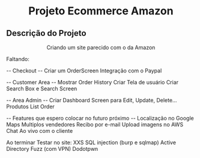 <h1 align="center">Projeto Ecommerce Amazon</h1>

## Descrição do Projeto

<p align="center">Criando um site parecido com o da Amazon

Faltando:

-- Checkout --
Criar um OrderScreen
Integração com o Paypal

-- Customer Area --
Mostrar Order History
Criar Tela de usuário
Criar Search Box e Search Screen

-- Area Admin --
Criar Dashboard
Screen para Edit, Update, Delete... Produtos
List Order

-- Features que espero colocar no futuro próximo --
Localização no Google Maps
Multiplos vendedores
Recibo por e-mail
Upload imagens no AWS
Chat Ao vivo com o cliente

Ao terminar Testar no site:
XXS
SQL injection (burp e sqlmap)
Active Directory
Fuzz (com VPN)
Dodotpwn

</p>
